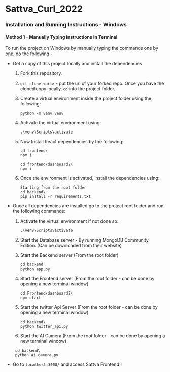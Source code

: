 # Sattva_Curl_2022

### Installation and Running Instructions - Windows

#### Method 1 - Manually Typing Instructions In Terminal

To run the project on Windows by manually typing the commands one by one, do the following - 

* Get a copy of this project locally and install the dependencies

  1. Fork this repository.

  2. `git clone <url>` - put the url of your forked repo. Once you have the cloned copy locally. `cd` into the project folder.

  3. Create a virtual environment inside the project folder using the following:

     ```shell
     python -m venv venv
     ```

  4. Activate the virtual environment using:

     ```shell
     .\venv\Scripts\activate
     ```

  5. Now Install React dependencies by the following:

     ```shell
     cd frontend\
     npm i
     ```
     ```shell
     cd frontend\dashboard2\
     npm i
     ```

  6. Once the environment is activated, install the dependencies using:

     ```
     Starting from the root folder
     cd backend\
     pip install -r requirements.txt
     ```

* Once all dependencies are installed go to the project root folder and run the following commands:

  1. Activate the virtual environment if not done so:

     ```shell
     .\venv\Scripts\activate
     ```

  2. Start the Database server - By running MongoDB Community Edition. (Can be downloaded from their website)

  3. Start the Backend server (From the root folder)

     ```shell
     cd backend
     python app.py
     ```

  4. Start the Frontend server (From the root folder - can be done by opening a new terminal window)

     ```shell
     cd Frontend\dashboard2\
     npm start
     ```
     
  5. Start the twitter Api Server (From the root folder - can be done by opening a new terminal window)
     ```shell
     cd backend\
     python twitter_api.py
     ```
  6. Start the AI Camera (From the root folder - can be done by opening a new terminal window)
    ```shell
     cd backend\
     python ai_camera.py
     ```
  
* Go to `localhost:3000/` and access Sattva Frontend !


